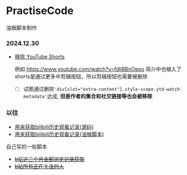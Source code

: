 # PractiseCode
油猴脚本制作
### 2024.12.30

* [移除 YouTube Shorts](https://greasyfork.org/zh-CN/scripts/522057-remove-youtube-shorts)
  
  例如 https://www.youtube.com/watch?v=fdlj8BnOeqo 简介中也植入了shorts是通过更多中剪辑按钮，所以剪辑按钮也需要被删除
  - [ ] 试图通过删除`'div[slot="extra-content"].style-scope.ytd-watch-metadata'`达成, **但是作者的集合和社交链接等也会被移除**

### 以往

* [用来获取bilibili历史观看记录(源码)](https://github.com/strangeZombies/PractiseCode/blob/main/js/B%E7%AB%99%E8%A7%82%E7%9C%8B%E5%86%85%E5%AE%B9%E7%BB%9F%E8%AE%A1-%E6%88%91%E7%9A%84%E6%97%B6%E9%97%B4%E4%B8%8D%E8%A7%81%E4%BA%86-0.1.0.js)
* [用来获取bilibili历史观看记录(油猴脚本)](https://greasyfork.org/zh-CN/scripts/460357-b%E7%AB%99%E8%A7%82%E7%9C%8B%E5%86%85%E5%AE%B9%E7%BB%9F%E8%AE%A1-%E6%88%91%E7%9A%84%E6%97%B6%E9%97%B4%E4%B8%8D%E8%A7%81%E4%BA%86)

自己写的一些脚本

* ~~[b站近三个月全部浏览记录获取](https://github.com/strangeZombies/PractiseCode/blob/main/js/fetchAllBilibiliHistory.js)~~
* ~~[b站所有正在关注的人](https://github.com/strangeZombies/PractiseCode/blob/main/js/fetchAllBilibiliFollowings.js)~~
